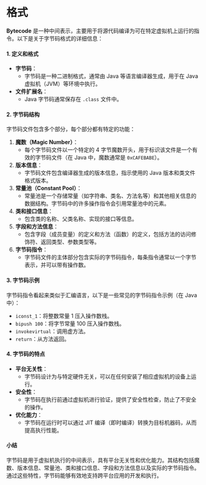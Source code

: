 # 格式

**Bytecode** 是一种中间表示，主要用于将源代码编译为可在特定虚拟机上运行的指令。以下是关于字节码格式的详细信息：

#### 1. 定义和格式

* **字节码**：
  * 字节码是一种二进制格式，通常由 Java 等语言编译器生成，用于在 Java 虚拟机（JVM）等环境中执行。
* **文件扩展名**：
  * Java 字节码通常保存在 `.class` 文件中。

#### 2. 字节码结构

字节码文件包含多个部分，每个部分都有特定的功能：

1. **魔数（Magic Number）**：
   * 每个字节码文件以一个特定的 4 字节魔数开头，用于标识该文件是一个有效的字节码文件（在 Java 中，魔数通常是 `0xCAFEBABE`）。
2. **版本信息**：
   * 字节码文件包含编译器生成的版本信息，指示使用的 Java 版本和类文件格式版本。
3. **常量池（Constant Pool）**：
   * 常量池是一个存储常量（如字符串、类名、方法名等）和其他相关信息的数据结构。字节码中的许多操作指令会引用常量池中的元素。
4. **类和接口信息**：
   * 包含类的名称、父类名称、实现的接口等信息。
5. **字段和方法信息**：
   * 包含字段（成员变量）的定义和方法（函数）的定义，包括方法的访问修饰符、返回类型、参数类型等。
6. **字节码指令**：
   * 字节码文件的主体部分包含实际的字节码指令，每条指令通常以一个字节表示，并可以带有操作数。

#### 3. 字节码示例

字节码指令看起来类似于汇编语言，以下是一些常见的字节码指令示例（在 Java 中）：

* `iconst_1`：将整数常量 1 压入操作数栈。
* `bipush 100`：将字节常量 100 压入操作数栈。
* `invokevirtual`：调用虚方法。
* `return`：从方法返回。

#### 4. 字节码的特点

* **平台无关性**：
  * 字节码设计为与特定硬件无关，可以在任何安装了相应虚拟机的设备上运行。
* **安全性**：
  * 字节码在执行前通过虚拟机进行验证，提供了安全性检查，防止了不安全的操作。
* **优化能力**：
  * 字节码在运行时可以通过 JIT 编译（即时编译）转换为目标机器码，从而提高执行性能。

#### 小结

字节码是用于虚拟机执行的中间表示，具有平台无关性和优化能力。其结构包括魔数、版本信息、常量池、类和接口信息、字段和方法信息以及实际的字节码指令。通过这些特性，字节码能够有效地支持跨平台应用的开发和执行。
